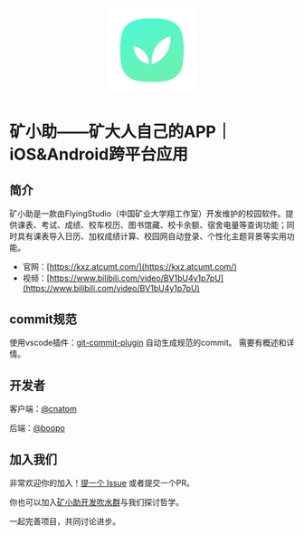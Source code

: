 

  <h1 align="center">
    <picture>
      <img src="docs/images/logo.png" style="zoom:90%;" />
    </picture>
  </h1>

# 矿小助——矿大人自己的APP｜iOS&Android跨平台应用

## 简介

矿小助是一款由FlyingStudio（中国矿业大学翔工作室）开发维护的校园软件。提供课表、考试、成绩、校车校历、图书馆藏、校卡余额、宿舍电量等查询功能；同时具有课表导入日历、加权成绩计算、校园网自动登录、个性化主题背景等实用功能。

- 官网：[https://kxz.atcumt.com/](https://kxz.atcumt.com/)
- 视频：[https://www.bilibili.com/video/BV1bU4y1p7pU](https://www.bilibili.com/video/BV1bU4y1p7pU)



## commit规范
使用vscode插件：[git-commit-plugin](https://marketplace.visualstudio.com/items?itemName=redjue.git-commit-plugin) 自动生成规范的commit。
需要有概述和详情。


## 开发者

客户端：[@cnatom](https://github.com/cnatom)

后端：[@boopo](https://github.com/boopo)

## 加入我们

非常欢迎你的加入！[提一个 Issue](https://github.com/cnatom/FlyingKxz/issues/new) 或者提交一个PR。

你也可以加入[矿小助开发吹水群](https://jq.qq.com/?_wv=1027&k=AuOw7Yi4)与我们探讨哲学。

一起完善项目，共同讨论进步。

